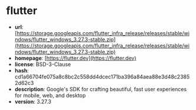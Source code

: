 # flutter

- **url**: [https://storage.googleapis.com/flutter_infra_release/releases/stable/windows/flutter_windows_3.27.3-stable.zip](https://storage.googleapis.com/flutter_infra_release/releases/stable/windows/flutter_windows_3.27.3-stable.zip)
- **homepage**: [https://flutter.dev](https://flutter.dev)
- **license**: BSD-3-Clause
- **hash**: cd1a66704fe075a8c8bc2c558dd4dcec171ba396a84aea88e3d48c23852d62c3
- **description**: Google's SDK for crafting beautiful, fast user experiences for mobile, web, and desktop
- **version**: 3.27.3

